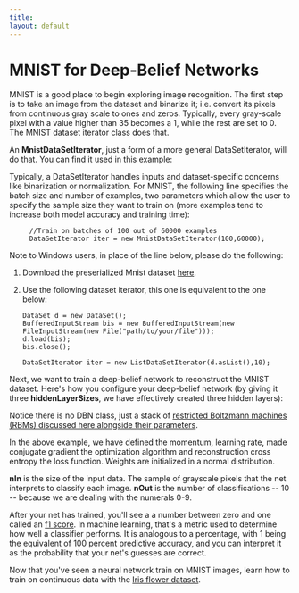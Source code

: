 ```yaml
---
title: 
layout: default
---
```


# MNIST for Deep-Belief Networks

MNIST is a good place to begin exploring image recognition. The first step is to take an image from the dataset and binarize it; i.e. convert its pixels from continuous gray scale to ones and zeros. Typically, every gray-scale pixel with a value higher than 35 becomes a 1, while the rest are set to 0. The MNIST dataset iterator class does that.

An **MnistDataSetIterator**, just a form of a more general DataSetIterator, will do that. You can find it used in this example:

<script src="http://gist-it.appspot.com/https://github.com/deeplearning4j/dl4j-0.0.3.3-examples/blob/master/src/main/java/org/deeplearning4j/mnist/full/DBNExample.java?slice=50:59"></script>

Typically, a DataSetIterator handles inputs and dataset-specific concerns like binarization or normalization. For MNIST, the following line specifies the batch size and number of examples, two parameters which allow the user to specify the sample size they want to train on (more examples tend to increase both model accuracy and training time):
         
         //Train on batches of 100 out of 60000 examples
         DataSetIterator iter = new MnistDataSetIterator(100,60000);

Note to Windows users, in place of the line below, please do the following:

1. Download the preserialized Mnist dataset [here](https://drive.google.com/file/d/0B-O_wola53IsWDhCSEtJWXUwTjg/edit?usp=sharing).
2. Use the following dataset iterator, this one is equivalent to the one below:    

       DataSet d = new DataSet();
       BufferedInputStream bis = new BufferedInputStream(new FileInputStream(new File("path/to/your/file")));
       d.load(bis);
       bis.close();
        
       DataSetIterator iter = new ListDataSetIterator(d.asList(),10);

Next, we want to train a deep-belief network to reconstruct the MNIST dataset. Here's how you configure your deep-belief network (by giving it three **hiddenLayerSizes**, we have effectively created three hidden layers):

<script src="http://gist-it.appspot.com/https://github.com/deeplearning4j/dl4j-0.0.3.3-examples/blob/master/src/main/java/org/deeplearning4j/mnist/full/DBNExample.java?slice=37:50"></script>

Notice there is no DBN class, just a stack of [restricted Boltzmann machines (RBMs) discussed  here alongside their parameters](http://deeplearning4j.org/restrictedboltzmannmachine.html). 

In the above example, we have defined the momentum, learning rate, made conjugate gradient the optimization algorithm and reconstruction cross entropy the loss function. Weights are initialized in a normal distribution.  

**nIn** is the size of the input data. The sample of grayscale pixels that the net interprets to classify each image. 
**nOut** is the number of classifications -- 10 -- because we are dealing with the numerals 0-9.

After your net has trained, you'll see a a number between zero and one called an [f1 score](https://en.wikipedia.org/wiki/F1_score). In machine learning, that's a metric used to determine how well a classifier performs. It is analogous to a percentage, with 1 being the equivalent of 100 percent predictive accuracy, and you can interpret it as the probability that your net's guesses are correct.

Now that you've seen a neural network train on MNIST images, learn how to train on continuous data with the [Iris flower dataset](../iris-flower-dataset-tutorial.html).
